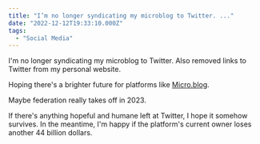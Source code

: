 ```yaml
---
title: "I’m no longer syndicating my microblog to Twitter. ..."
date: "2022-12-12T19:33:10.000Z"
tags: 
  - "Social Media"
---
```


I'm no longer syndicating my microblog to Twitter. Also removed links to Twitter from my personal website.

Hoping there's a brighter future for platforms like [Micro.blog](https://micro.blog/).

Maybe federation really takes off in 2023.

If there's anything hopeful and humane left at Twitter, I hope it somehow survives. In the meantime, I'm happy if the platform's current owner loses another 44 billion dollars.
